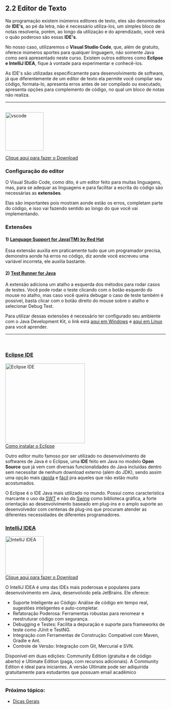 ## 2.2 Editor de Texto

Na programação existem inúmeros editores de texto, eles são denominados de **IDE's**, ao pé da letra, não é necessário utiliza-los, um simples bloco de notas resolveria, porém, ao longo da utilização e do aprendizado, você verá o quão poderoso são essas **IDE's**.

No nosso caso, utilizaremos o **Visual Studio Code**, que, além de gratuito, oferece inúmeros aportes para qualquer linguagem, não somente Java como será apresentado neste curso. Existem outros editores como **Eclipse e IntelliJ IDEA**, fique à vontade para experimentar e conhecê-los.

As IDE's são utilizadas específicamente para desenvolvimento de software, já que diferentemente de um editor de texto ela permite você compilar seu código, formata-lo, apresenta erros antes de ser compilado ou executado, apresenta opções para complemento de código, no qual um bloco de notas não realiza.

<hr><br>
<img src="https://user-images.githubusercontent.com/674621/71187801-14e60a80-2280-11ea-94c9-e56576f76baf.png" alt="vscode" width="120">

<a href="https://code.visualstudio.com/download"> Clique aqui para fazer o Download </a>

### Configuração do editor

O Visual Studio Code, como dito, é um editor feito para muitas linguagens, mas, para se adequar as linguagens e para facilitar a escrita do código são necessárias as **extensões**.

Elas são importantes pois mostram aonde estão os erros, completam parte do código, e isso vai fazendo sentido ao longo do que você vai implementando.

### Extensões

#### 1) [Language Support for Java(TM) by Red Hat](https://marketplace.visualstudio.com/items?itemName=redhat.java)

Essa extensão auxilia em praticamente tudo que um programador precisa, demonstra aonde há erros no código, diz aonde você escreveu uma variável incorreta, ele auxilia bastante.

#### 2) [Test Runner for Java](https://marketplace.visualstudio.com/items?itemName=vscjava.vscode-java-test)

A extensão adiciona um atalho a esquerda dos métodos para rodar casos de testes. Você pode rodar o teste clicando com o botão esquerdo do mouse no atalho, mas caso você queira debugar o caso de teste também é possível, basta clicar com o botão direito do mouse sobre o atalho e selecionar Debug Test.

Para utilizar dessas extensões é necessário ter configurado seu ambiente com o Java Development Kit, o link está <a href="https://github.com/paulorievrs/java4noobs/blob/master/2%20-%20Ambiente/2.1-Ambiente-Windows.md">aqui em Windows</a> e <a href="https://github.com/paulorievrs/java4noobs/blob/master/2%20-%20Ambiente/2.1-Ambiente-Linux.md">aqui em Linux</a> para você aprender.

<hr><br>

### [Eclipse IDE](http://www.eclipse.org/)

<img src="https://upload.wikimedia.org/wikipedia/commons/thumb/d/d0/Eclipse-Luna-Logo.svg/2560px-Eclipse-Luna-Logo.svg.png" alt="Eclipse IDE" width="250"><br>
<a href="https://www.eclipse.org/downloads/packages/installer">Como instalar o Eclipse</a>

Outro editor muito famoso por ser utilizado no desenvolvimento de softwares de Java é o <Eclipse href="http://www.eclipse.org/">Eclipse</a>, uma **IDE** feito em Java no modelo **Open Source** que já vem com diversas funcionalidades do Java incluidas dentro sem necessitar de nenhum download externo (além do JDK), sendo assim uma opção mais <u>rápida</u> e <u>fácil</u> pra aqueles que não estão muito acostumados. <br>

O Eclipse é o IDE Java mais utilizado no mundo. Possui como característica marcante o uso da <a href="https://pt.wikipedia.org/wiki/Standard_Widget_Toolkit">SWT</a> e não do <a href="https://pt.wikipedia.org/wiki/Swing_(Java)">Swing</a> como biblioteca gráfica, a forte orientação ao desenvolvimento baseado em plug-ins e o amplo suporte ao desenvolvedor com centenas de plug-ins que procuram atender as diferentes necessidades de diferentes programadores.


### [IntelliJ IDEA](https://www.jetbrains.com/pt-br/idea/)
<img src="https://resources.jetbrains.com/storage/products/company/brand/logos/IntelliJ_IDEA_icon.svg" alt="IntelliJ IDEA" width="120"><br>
<a href="https://www.jetbrains.com/idea/download/">Clique aqui para fazer o Download</a>

O IntelliJ IDEA é uma das IDEs mais poderosas e populares para desenvolvimento em Java, desenvolvido pela JetBrains. Ele oferece:

- Suporte Inteligente ao Código: Análise de código em tempo real, sugestões inteligentes e auto-completar.
- Refatoração Poderosa: Ferramentas robustas para renomear e reestruturar código com segurança.
- Debugging e Testes: Facilita a depuração e suporte para frameworks de teste como JUnit e TestNG.
- Integração com Ferramentas de Construção: Compatível com Maven, Gradle e Ant.
- Controle de Versão: Integração com Git, Mercurial e SVN.


Disponível em duas edições: Community Edition (gratuita e de código aberto) e Ultimate Edition (paga, com recursos adicionais). A Community Edition é ideal para iniciantes. A versão Ultimate pode ser adiquirida gratuitamente para estudantes que possuam email acadêmico


---

### Próximo tópico:

- [Dicas Gerais](./2.3-Dicas-Gerais.md)
